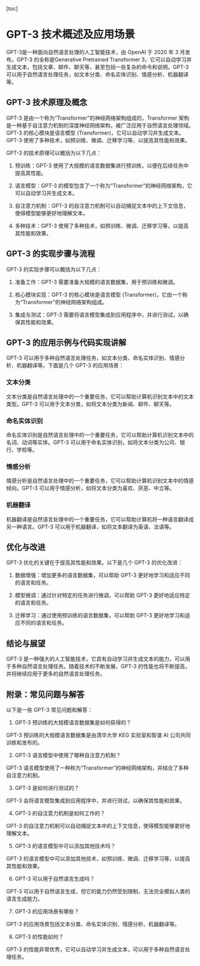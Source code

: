 
[toc]                    
                
                
GPT-3 技术概述及应用场景
=================

GPT-3是一种面向自然语言处理的人工智能技术，由 OpenAI 于 2020 年 3 月发布。GPT-3 的全称是Generative Pretrained Transformer 3，它可以自动学习并生成文本，包括文章、邮件、聊天等，甚至包括一些复杂的命令和说明。GPT-3 可以用于自然语言处理任务，如文本分类、命名实体识别、情感分析、机器翻译等。

GPT-3 技术原理及概念
-----------------------------

GPT-3 是由一个称为“Transformer”的神经网络架构组成的，Transformer 架构是一种基于自注意力机制的深度神经网络架构，被广泛应用于自然语言处理领域。GPT-3 的核心模块是语言模型 (Transformer)，它可以自动学习并生成文本。GPT-3 使用了多种技术，如预训练、微调、迁移学习等，以提高其性能和效果。

GPT-3 的技术原理可以概括为以下几点：

1. 预训练：GPT-3 使用了大规模的语言数据集进行预训练，以便在后续任务中提高其性能。

2. 语言模型：GPT-3 的模型包含了一个称为“Transformer”的神经网络架构，它可以自动学习并生成文本。

3. 自注意力机制：GPT-3 的自注意力机制可以自动捕捉文本中的上下文信息，使得模型能够更好地理解文本。

4. 多种技术：GPT-3 使用了多种技术，如预训练、微调、迁移学习等，以提高其性能和效果。

GPT-3 的实现步骤与流程
---------------------------------

GPT-3 的实现步骤可以概括为以下几点：

1. 准备工作：GPT-3 需要准备大规模的语言数据集，用于预训练和微调。

2. 核心模块实现：GPT-3 的核心模块是语言模型 (Transformer)，它由一个称为“Transformer”的神经网络架构组成。

3. 集成与测试：GPT-3 需要将语言模型集成到应用程序中，并进行测试，以确保其性能和效果。

GPT-3 的应用示例与代码实现讲解
------------------------------------------

GPT-3 可以用于多种自然语言处理任务，如文本分类、命名实体识别、情感分析、机器翻译等。下面是几个 GPT-3 的应用场景：

### 文本分类

文本分类是自然语言处理中的一个重要任务，它可以帮助计算机识别文本中的文本类型。GPT-3 可以用于文本分类，如将文本分类为新闻、邮件、聊天等。

### 命名实体识别

命名实体识别是自然语言处理中的一个重要任务，它可以帮助计算机识别文本中的名词、动词等实体。GPT-3 可以用于命名实体识别，如将文本分类为公司、银行、学校等。

### 情感分析

情感分析是自然语言处理中的一个重要任务，它可以帮助计算机识别文本中的情感倾向。GPT-3 可以用于情感分析，如将文本分类为喜欢、厌恶、中立等。

### 机器翻译

机器翻译是自然语言处理中的一个重要任务，它可以帮助计算机将一种语言翻译成另一种语言。GPT-3 可以用于机器翻译，如将文本翻译为英语、法语等。

优化与改进
----------------

GPT-3 优化的关键在于提高其性能和效果。以下是几个 GPT-3 的优化改进：

1. 数据增强：增加更多的语言数据集，可以帮助 GPT-3 更好地学习和适应不同的语言和任务。

2. 模型微调：通过针对特定的任务进行微调，可以帮助 GPT-3 更好地适应特定的语言和任务。

3. 迁移学习：通过使用预训练的语言数据集，可以帮助 GPT-3 更好地学习和适应不同的语言和任务。

结论与展望
----------------

GPT-3 是一种强大的人工智能技术，它具有自动学习并生成文本的能力，可以用于多种自然语言处理任务。随着技术的不断发展，GPT-3 的性能也将不断提高，并将继续应用于更多的自然语言处理任务。


附录：常见问题与解答
------------------------

以下是一些 GPT-3 常见问题和解答：

1. GPT-3 预训练的大规模语言数据集是如何获得的？

GPT-3 预训练的大规模语言数据集是由清华大学 KEG 实验室和智谱 AI 公司共同训练和发布的。

2. GPT-3 语言模型中使用了哪种自注意力机制？

GPT-3 语言模型使用了一种称为“Transformer”的神经网络架构，并结合了多种自注意力机制。

3. GPT-3 是如何进行测试的？

GPT-3 会将语言模型集成到应用程序中，并进行测试，以确保其性能和效果。

4. GPT-3 的自注意力机制是如何工作的？

GPT-3 的自注意力机制可以自动捕捉文本中的上下文信息，使得模型能够更好地理解文本。

5. GPT-3 的语言模型中可以添加其他技术吗？

GPT-3 的语言模型中可以添加其他技术，如预训练、微调、迁移学习等，以提高其性能和效果。

6. GPT-3 可以用于自然语言生成吗？

GPT-3 可以用于自然语言生成，但它的能力仍然受到限制，无法完全模拟人类的语言生成能力。

7. GPT-3 的应用场景有哪些？

GPT-3 的应用场景包括文本分类、命名实体识别、情感分析、机器翻译等。

8. GPT-3 的性能如何？

GPT-3 的性能非常优秀，它可以自动学习并生成文本，可以用于多种自然语言处理任务。


